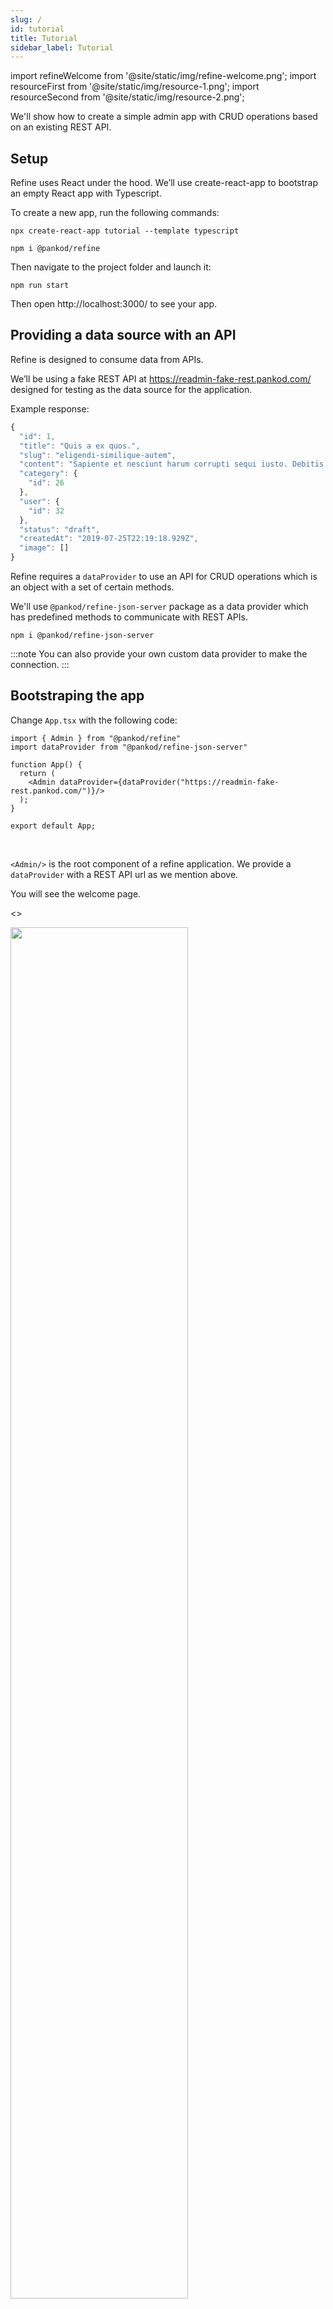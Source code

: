 ```yaml
---
slug: /
id: tutorial
title: Tutorial
sidebar_label: Tutorial
---
```

import refineWelcome from '@site/static/img/refine-welcome.png';
import resourceFirst from '@site/static/img/resource-1.png';
import resourceSecond from '@site/static/img/resource-2.png';


We'll show how to create a simple admin app with CRUD operations based on an existing REST API.
## Setup

Refine uses React under the hood. We’ll use create-react-app to bootstrap an empty React app with Typescript.

To create a new app, run the following commands:

````
npx create-react-app tutorial --template typescript
````

````
npm i @pankod/refine
````

Then navigate to the project folder and launch it:

````
npm run start
````

Then open http://localhost:3000/ to see your app.


## Providing a data source with an API

Refine is designed to consume data from APIs.


We’ll be using a fake REST API at https://readmin-fake-rest.pankod.com/ designed for testing as the data source for the application. 

Example response:

```ts title="https://readmin-fake-rest.pankod.com/posts/1"
{
  "id": 1,
  "title": "Quis a ex quos.",
  "slug": "eligendi-similique-autem",
  "content": "Sapiente et nesciunt harum corrupti sequi iusto. Debitis explicabo beatae maiores assumenda. Quia velit quam inventore omnis in doloribus et modi aut. Aut deserunt est molestias sunt fugit rerum natus. Consequuntur quam porro doloribus vel nulla non. Suscipit ut deleniti. Consequatur repellat accusamus. Expedita eos hic amet fugit. Magni odio consequatur aut pariatur error eaque culpa. Officiis minus id et.",
  "category": {
    "id": 26
  },
  "user": {
    "id": 32
  },
  "status": "draft",
  "createdAt": "2019-07-25T22:19:18.929Z",
  "image": []
}
```

Refine requires a `dataProvider` to use an API for CRUD operations which is an object with a set of certain methods.

We'll use `@pankod/refine-json-server` package as a data provider which has predefined methods to communicate with REST APIs.

````
npm i @pankod/refine-json-server
````
:::note
You can also provide your own custom data provider to make the connection.
:::

## Bootstraping the app
Change `App.tsx` with the following code:

```tsx title="src/App.tsx" 
import { Admin } from "@pankod/refine"
import dataProvider from "@pankod/refine-json-server"

function App() {
  return (
    <Admin dataProvider={dataProvider("https://readmin-fake-rest.pankod.com/")}/>
  );
}

export default App;
```
<br/>

`<Admin/>` is the root component of a refine application. We provide a `dataProvider` with a REST API url as we mention above.

You will see the welcome page.

<>
<div style={{textAlign: "center"}}>
    <img  width="75%" src={refineWelcome} />
</div>
<br/>
</>




## Connect API with Resources 

We'll start forming our app by adding a `<Resource>` component as a child.
A `<Resource>` represents an endpoint in the API by given name property. `name` property of `<Resource />` should be one of the endpoints in your API.

We'll demonstrate how to get data at `/posts` endpoint from `https://readmin-fake-rest.pankod.com` REST API.

```tsx title="src/App.tsx" 
//highlight-next-line
import { Admin, Resource } from "@pankod/refine";
import dataProvider from "@pankod/refine-json-server";

function App() {
    return (
        <Admin dataProvider={dataProvider("https://readmin-fake-rest.pankod.com/")}>
             //highlight-next-line
            <Resource name="posts" />
        </Admin>
    );
}

export default App;
```

<br/>

After adding `<Resource>`, app redirects to a url defined by `name` property. 

:::info
`refine` handles route matching out of the box. More info about [routing](#).
:::

<>
<div style={{textAlign: "center"}}>
    <img   src={resourceFirst} />
</div>
<br/>
</>



You'll see a 404 page since `<Resource>` doesn't handle data fetching on its own. CRUD operations is to be done with `refine` hooks.

Components for CRUD operations(list, create, edit, show) should be given to `<Resource>` as props. In this example, we are going to set corresponding custom components to `<Resource>` which uses `refine` hooks to handle data operations and display the list of data.


## Showing and interacting with data

Let's create a `PostList` component to fetch and show posts data. This component will be passed as `list` prop to `<Resource>`

```tsx title="components/pages/posts.tsx" 
import  { List, TextField, TagField, DateField, Table, useTable } from "@pankod/refine";

export const PostList = () => {
    const { tableProps } = useTable({});

    return (
        <List>
            <Table {...tableProps} rowKey="id">
                <Table.Column
                    dataIndex="title"
                    title="title"
                    render={(value) => <TextField value={value} />}
                />
                <Table.Column
                    dataIndex="status"
                    title="status"
                    render={(value) => <TagField value={value} />}
                />
                <Table.Column
                    dataIndex="createdAt"
                    title="createdAt"
                    render={(value) => <DateField format="LLL" value={value} />}
                />
            </Table>
        </List>
    );
};
```
<br/>

### Fetching and managing data

`useTable` is a hook from `refine` that is responsible for fetching data from API with `<Resource>`'s `name` prop using `refine`'s various helper hooks under the hood.  

```tsx
  const { tableProps } = useTable({});
```

The `tableProps` includes all necessary props for `<Table>`  component to show and interact with data properly.

You can find detailed usage of `useTable` from [here](#).

### Showing and formatting data
We wrap `<Table>` with custom [`<List>`](#) component from `refine`, which adds extra functionalities like a create button and title to the table view.


:::tip
`<List>` is not an obligation at this point. You can prefer to use your own wrapper component.
:::

`refine` apps uses [ant-design](https://ant.design/components/overview/) components to display data. In this example, we'll use `<Table>` component, which is exposed from ant-design to render a table with one row for each record. 

Refer to [ant-design docs](https://ant.design/components/table/#API) for more detailed information about `<Table>`. 

The render prop of `<Table.Column>` is used to determine how to format and show data. Each `<Table.Column>` maps a different field in the API response, specified by the `dataIndex` prop.

We used  `<TextField>`, `<TagField>` and `<DateField>` in `<Table.Column>` to show data in the proper format. These are examples of many more field components from `refine` that are based on ant design components.  
User has full freedom on how to format and show raw data that comes from render prop including ant design components or custom components.

You can find detailed usage of fields from [here](#).

After creating the `<PostList>` component, now it's time to add it to `<Resource>`.

```tsx title="src/App.tsx" 
import { Admin, Resource } from "@pankod/refine";
import dataProvider from "@pankod/refine-json-server";
//highlight-next-line
import { PostList } from "./components/pages/posts";

function App() {
    return (
        <Admin dataProvider={dataProvider("https://readmin-fake-rest.pankod.com/")}>
             //highlight-next-line
            <Resource name="posts" list={PostList} />
        </Admin>
    );
}

export default App;
```
<br />

We can now list `/posts` data successfully as shown below.

<>
<div style={{textAlign: "center"}}>
    <img src={resourceSecond} />
</div>
<br/>
</>

## Handling relationships

## Creating a record

We'll implement a page for creating a new record using fake REST API.

Let's create a `PostCreate` component to create a new post. This component will be passed as `create` prop to `<Resource>`

```tsx title="components/pages/posts.tsx"
import { useForm, Create, Form, Input, Select } from "@pankod/refine";

export const PostCreate = () => {
    const { formProps, saveButtonProps } = useForm({});

    return (
        <Create saveButtonProps={saveButtonProps}>
            <Form {...formProps} wrapperCol={{ span: 14 }} layout="vertical">
                <Form.Item
                    label="Title"
                    name="title"
                >
                    <Input />
                </Form.Item>
                <Form.Item
                    label="Status"
                    name="status"
                >
                    <Select
                        options={[
                            {
                                label: "Published",
                                value: "published",
                            },
                            {
                                label: "Draft",
                                value: "draft",
                            },
                        ]} />
                </Form.Item>
            </Form>
        </Create>
    )
}
```

### Managing the form

`useForm` is another skillful hook from `refine` that is responsible for managing form data like creating and editing.

```tsx
const { formProps, saveButtonProps } = useForm({});
```

The `formProps` includes all necessary props for `<Form>` component to manage form data properly. 

`refine` apps uses [ant-design form components](https://ant.design/components/form/) to handle form management. In this example, we'll use `<Form>` and `<Form.Item>` component, which is exposed from ant-design to manage form inputs. 

We'll use the [`<Create>`](#) component from `refine` that provides a save button that can be used for submitting the form.
`saveButtonProps` includes all necessary props for a button to submit a form.

You can find detailed usage of `useForm` from [here](#).


## Edit

## Show

## Adding search and filters

## Connecting to a real API